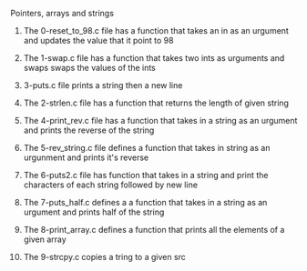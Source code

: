 Pointers, arrays and strings
1) The 0-reset_to_98.c file has a function that takes an in as an urgument and updates the value that it point to 98

2) The 1-swap.c file has a function that takes two ints as urguments and swaps swaps the values of the ints

3) 3-puts.c file prints a string then a new line

4) The 2-strlen.c file has a function that returns the length of given string

5) The 4-print_rev.c file has a function that takes in a string as an urgument and prints the reverse of the string 

6) The 5-rev_string.c file defines a function that takes in string as an urgunment and prints it's reverse

7) The 6-puts2.c file has function that takes in a string and print the characters of each string followed by new line

8) The 7-puts_half.c defines a a function that takes in a string as an urgument and prints half of the string

9) The 8-print_array.c defines a function that prints all the elements of a given array

10) The 9-strcpy.c copies a tring to a given src

 

